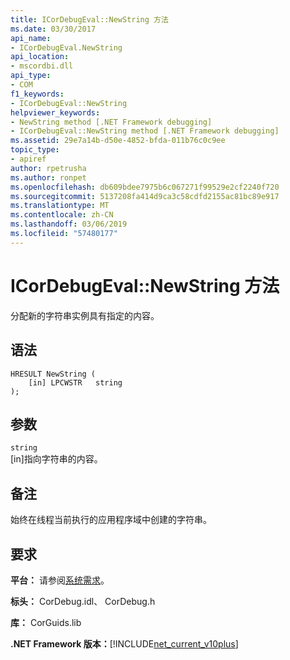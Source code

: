 ```yaml
---
title: ICorDebugEval::NewString 方法
ms.date: 03/30/2017
api_name:
- ICorDebugEval.NewString
api_location:
- mscordbi.dll
api_type:
- COM
f1_keywords:
- ICorDebugEval::NewString
helpviewer_keywords:
- NewString method [.NET Framework debugging]
- ICorDebugEval::NewString method [.NET Framework debugging]
ms.assetid: 29e7a14b-d50e-4852-bfda-011b76c0c9ee
topic_type:
- apiref
author: rpetrusha
ms.author: ronpet
ms.openlocfilehash: db609bdee7975b6c067271f99529e2cf2240f720
ms.sourcegitcommit: 5137208fa414d9ca3c58cdfd2155ac81bc89e917
ms.translationtype: MT
ms.contentlocale: zh-CN
ms.lasthandoff: 03/06/2019
ms.locfileid: "57480177"
---
```

# <a name="icordebugevalnewstring-method"></a>ICorDebugEval::NewString 方法
分配新的字符串实例具有指定的内容。  
  
## <a name="syntax"></a>语法  
  
```  
HRESULT NewString (  
    [in] LPCWSTR   string  
);  
```  
  
## <a name="parameters"></a>参数  
 `string`  
 [in]指向字符串的内容。  
  
## <a name="remarks"></a>备注  
 始终在线程当前执行的应用程序域中创建的字符串。  
  
## <a name="requirements"></a>要求  
 **平台：** 请参阅[系统需求](../../../../docs/framework/get-started/system-requirements.md)。  
  
 **标头：** CorDebug.idl、 CorDebug.h  
  
 **库：** CorGuids.lib  
  
 **.NET Framework 版本：**[!INCLUDE[net_current_v10plus](../../../../includes/net-current-v10plus-md.md)]
